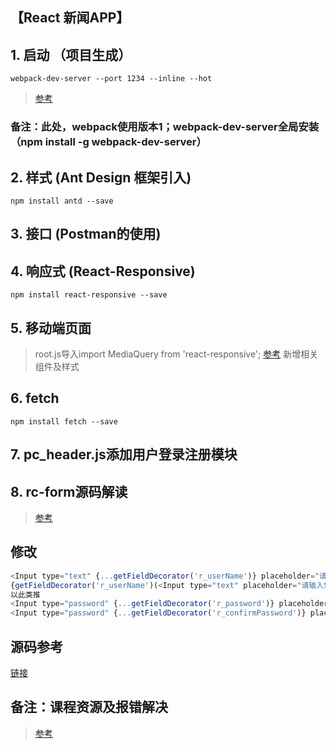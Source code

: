 ## 【React 新闻APP】

## 1. 启动 （项目生成）
`webpack-dev-server --port 1234 --inline --hot`
>[参考](http://www.cnblogs.com/fantasy-zxf/p/6795809.html)
### 备注：此处，webpack使用版本1；webpack-dev-server全局安装（npm install -g webpack-dev-server）
## 2. 样式 (Ant Design 框架引入)
`npm install antd --save`
## 3. 接口 (Postman的使用)
## 4. 响应式 (React-Responsive)
`npm install react-responsive --save`
## 5. 移动端页面
>root.js导入import MediaQuery from 'react-responsive';
>[参考](https://github.com/contra/react-responsive)
>新增相关组件及样式
## 6. fetch
`npm install fetch --save`
## 7. pc_header.js添加用户登录注册模块
## 8. rc-form源码解读
>[参考](http://doc.okbase.net/schifred/archive/257064.html)
## 修改
```javascript
<Input type="text" {...getFieldDecorator('r_userName')} placeholder="请输入您的账户" />
{getFieldDecorator('r_userName')(<Input type="text" placeholder="请输入您的账户" />)}
以此类推
<Input type="password" {...getFieldDecorator('r_password')} placeholder="请输入您的密码" />
<Input type="password" {...getFieldDecorator('r_confirmPassword')} placeholder="请再次输入您的密码" />
```

## 源码参考
[链接](https://github.com/ParryQiu/IMOOC-React)
## 备注：课程资源及报错解决
>[参考](http://www.imooc.com/article/17442?block_id=tuijian_wz)